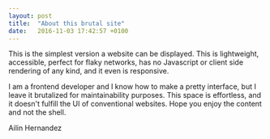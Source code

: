 ```yaml
---
layout: post
title:  "About this brutal site"
date:   2016-11-03 17:42:57 +0100
---
```

<div class="doc-margins fs-l">
<p>
This is the simplest version a website can be displayed. This is lightweight, accessible, perfect for flaky networks,
has no Javascript or client side rendering of any kind, and it even is responsive.
</p>

<p>
I am a frontend developer and I know how to make a pretty interface, but I leave it brutalized for maintainability purposes.
This space is effortless, and it doesn't fulfill the UI of conventional websites. Hope you enjoy
the content and not the shell.
</p>

<p>
Ailin Hernandez
</p>
</div>
